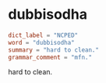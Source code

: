 # dubbisodha

``` toml
dict_label = "NCPED"
word = "dubbisodha"
summary = "hard to clean."
grammar_comment = "mfn."
```

hard to clean.

